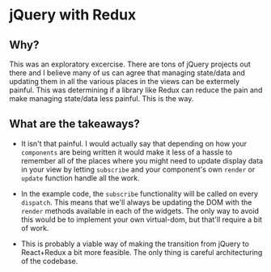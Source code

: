 # jQuery with Redux


## Why?
This was an exploratory excercise. There are tons of jQuery projects out there and I believe many of us can agree that managing state/data and updating them in all the various places in the views can be extermely painful. This was determining if a library like Redux can reduce the pain and make managing state/data less painful. This is the way.

## What are the takeaways?

- It isn't that painful. I would actually say that depending on how your `components` are being written it would make it less of a hassle to remember all of the places where you might need to update display data in your view by letting `subscribe` and your component's own `render` or `update` function handle all the work.

- In the example code, the `subscribe` functionality will be called on every `dispatch`. This means that we'll always be updating the DOM with the `render` methods available in each of the widgets. The only way to avoid this would be to implement your own virtual-dom, but that'll require a bit of work.

- This is probably a viable way of making the transition from jQuery to React+Redux a bit more feasible. The only thing is careful architecturing of the codebase.
